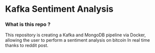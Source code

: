 # Kafka Sentiment Analysis
### What is this repo ?
This repository is creating a Kafka and MongoDB pipeline via Docker,\
allowing the user to perform a sentiment analysis on bitcoin In real time thanks to reddit post.

